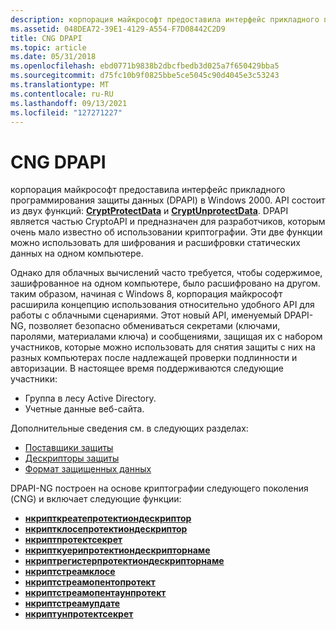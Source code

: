 ```yaml
---
description: корпорация майкрософт предоставила интерфейс прикладного программирования защиты данных (DPAPI) в Windows 2000.
ms.assetid: 048DEA72-39E1-4129-A554-F7D08442C2D9
title: CNG DPAPI
ms.topic: article
ms.date: 05/31/2018
ms.openlocfilehash: ebd0771b9838b2dbcfbedb3d025a7f650429bba5
ms.sourcegitcommit: d75fc10b9f0825bbe5ce5045c90d4045e3c53243
ms.translationtype: MT
ms.contentlocale: ru-RU
ms.lasthandoff: 09/13/2021
ms.locfileid: "127271227"
---
```

# <a name="cng-dpapi"></a>CNG DPAPI

корпорация майкрософт предоставила интерфейс прикладного программирования защиты данных (DPAPI) в Windows 2000. API состоит из двух функций: [**CryptProtectData**](/windows/desktop/api/dpapi/nf-dpapi-cryptprotectdata) и [**CryptUnprotectData**](/windows/desktop/api/dpapi/nf-dpapi-cryptunprotectdata). DPAPI является частью CryptoAPI и предназначен для разработчиков, которым очень мало известно об использовании криптографии. Эти две функции можно использовать для шифрования и расшифровки статических данных на одном компьютере.

Однако для облачных вычислений часто требуется, чтобы содержимое, зашифрованное на одном компьютере, было расшифровано на другом. таким образом, начиная с Windows 8, корпорация майкрософт расширила концепцию использования относительно удобного API для работы с облачными сценариями. Этот новый API, именуемый DPAPI-NG, позволяет безопасно обмениваться секретами (ключами, паролями, материалами ключа) и сообщениями, защищая их с набором участников, которые можно использовать для снятия защиты с них на разных компьютерах после надлежащей проверки подлинности и авторизации. В настоящее время поддерживаются следующие участники:

-   Группа в лесу Active Directory.
-   Учетные данные веб-сайта.

Дополнительные сведения см. в следующих разделах:

-   [Поставщики защиты](protection-providers.md)
-   [Дескрипторы защиты](protection-descriptors.md)
-   [Формат защищенных данных](protected-data-format.md)

DPAPI-NG построен на основе криптографии следующего поколения (CNG) и включает следующие функции:

-   [**нкрипткреатепротектиондескриптор**](/windows/desktop/api/NCryptprotect/nf-ncryptprotect-ncryptcreateprotectiondescriptor)
-   [**нкриптклосепротектиондескриптор**](/windows/desktop/api/NCryptprotect/nf-ncryptprotect-ncryptcloseprotectiondescriptor)
-   [**нкриптпротектсекрет**](/windows/desktop/api/NCryptprotect/nf-ncryptprotect-ncryptprotectsecret)
-   [**нкрипткуерипротектиондескрипторнаме**](/windows/desktop/api/NCryptprotect/nf-ncryptprotect-ncryptqueryprotectiondescriptorname)
-   [**нкриптрегистерпротектиондескрипторнаме**](/windows/desktop/api/NCryptprotect/nf-ncryptprotect-ncryptregisterprotectiondescriptorname)
-   [**нкриптстреамклосе**](/windows/desktop/api/NCryptprotect/nf-ncryptprotect-ncryptstreamclose)
-   [**нкриптстреамопентопротект**](/windows/desktop/api/NCryptprotect/nf-ncryptprotect-ncryptstreamopentoprotect)
-   [**нкриптстреамопентаунпротект**](/windows/desktop/api/NCryptprotect/nf-ncryptprotect-ncryptstreamopentounprotect)
-   [**нкриптстреамупдате**](/windows/desktop/api/NCryptprotect/nf-ncryptprotect-ncryptstreamupdate)
-   [**нкриптунпротектсекрет**](/windows/desktop/api/NCryptprotect/nf-ncryptprotect-ncryptunprotectsecret)

 

 
